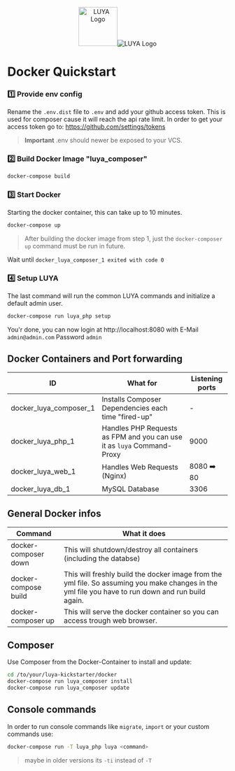 <p align="center">
  <img src="https://www.docker.com/sites/default/files/vertical_large.png" height="89" alt="LUYA Logo"/><img src="https://raw.githubusercontent.com/luyadev/luya/master/docs/logo/luya-logo-0.2x.png" alt="LUYA Logo"/>
</p>

# Docker Quickstart

### :one: Provide env config

Rename the `.env.dist` file to `.env` and add your github access token. This is used for composer cause it will reach the api rate limit. In order to get your access token go to: https://github.com/settings/tokens

> **Important** .env should newer be exposed to your VCS.

### :two: Build Docker Image "luya_composer"

```sh
docker-compose build
```

### :three: Start Docker

Starting the docker container, this can take up to 10 minutes.

```sh
docker-compose up
```

> After building the docker image from step 1, just the `docker-composer up` command must be run in future.

Wait until `docker_luya_composer_1 exited with code 0`

### :four: Setup LUYA

The last command will run the common LUYA commands and initialize a default admin user. 

```sh
docker-compose run luya_php setup
```

You'r done, you can now login at http://localhost:8080 with E-Mail `admin@admin.com` Password `admin`

## Docker Containers and Port forwarding

|ID|What for|Listening ports|
|---|---|---|
|docker_luya_composer_1|Installs Composer Dependencies each time "fired-up"|-|
|docker_luya_php_1|Handles PHP Requests as FPM and you can use it as `luya` Command-Proxy|9000|
|docker_luya_web_1|Handles Web Requests (Nginx)|8080 :arrow_right: 80|
|docker_luya_db_1|MySQL Database|3306|

## General Docker infos

|Command|What it does
|---|---
|docker-composer down|This will shutdown/destroy all containers (including the databse)
|docker-compose build|This will freshly build the docker image from the yml file. So assuming you make changes in the yml file you have to run down and run build again.
|docker-composer up|This will serve the docker container so you can access trough web browser.

## Composer

Use Composer from the Docker-Container to install and update:

```sh
cd /to/your/luya-kickstarter/docker
docker-compose run luya_composer install
docker-compose run luya_composer update
```

## Console commands

In order to run console commands like `migrate`, `import` or your custom commands use:

```sh
docker-compose run -T luya_php luya <command>
```

> maybe in older versions its `-ti` instead of `-T`
